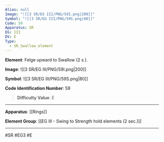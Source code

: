 ```yaml
---
Alias: null
Image: "![[3 SR/EG III/PNG/59I.png|200]]"
Symbol: "![[3 SR/EG III/PNG/59S.png|80]]"
Code: 59
Apparatus: SR
EG: III
DV: E
Type:
  - SR_Swallow_element
---
```

**Element**: Felge upward to Swallow (2 s.).

**Image**:
![[3 SR/EG III/PNG/59I.png|200]]

**Symbol**:
![[3 SR/EG III/PNG/59S.png|80]]

**Code Identification Number**: 59

>**Difficulty Value**: E

___
**Apparatus**: [[Rings]]

**Element Group**: [[EG III - Swing to Strength hold elements (2 sec.)]]
___
#SR #EG3 #E
